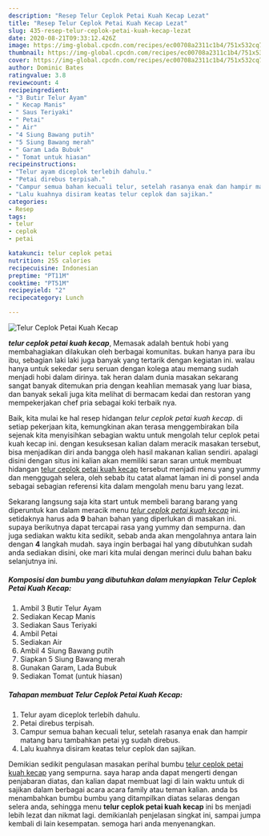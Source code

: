 ```yaml
---
description: "Resep Telur Ceplok Petai Kuah Kecap Lezat"
title: "Resep Telur Ceplok Petai Kuah Kecap Lezat"
slug: 435-resep-telur-ceplok-petai-kuah-kecap-lezat
date: 2020-08-21T09:33:12.426Z
image: https://img-global.cpcdn.com/recipes/ec00708a2311c1b4/751x532cq70/telur-ceplok-petai-kuah-kecap-foto-resep-utama.jpg
thumbnail: https://img-global.cpcdn.com/recipes/ec00708a2311c1b4/751x532cq70/telur-ceplok-petai-kuah-kecap-foto-resep-utama.jpg
cover: https://img-global.cpcdn.com/recipes/ec00708a2311c1b4/751x532cq70/telur-ceplok-petai-kuah-kecap-foto-resep-utama.jpg
author: Dominic Bates
ratingvalue: 3.8
reviewcount: 4
recipeingredient:
- "3 Butir Telur Ayam"
- " Kecap Manis"
- " Saus Teriyaki"
- " Petai"
- " Air"
- "4 Siung Bawang putih"
- "5 Siung Bawang merah"
- " Garam Lada Bubuk"
- " Tomat untuk hiasan"
recipeinstructions:
- "Telur ayam diceplok terlebih dahulu."
- "Petai direbus terpisah."
- "Campur semua bahan kecuali telur, setelah rasanya enak dan hampir matang baru tambahkan petai yg sudah direbus."
- "Lalu kuahnya disiram keatas telur ceplok dan sajikan."
categories:
- Resep
tags:
- telur
- ceplok
- petai

katakunci: telur ceplok petai 
nutrition: 255 calories
recipecuisine: Indonesian
preptime: "PT11M"
cooktime: "PT51M"
recipeyield: "2"
recipecategory: Lunch

---
```



![Telur Ceplok Petai Kuah Kecap](https://img-global.cpcdn.com/recipes/ec00708a2311c1b4/751x532cq70/telur-ceplok-petai-kuah-kecap-foto-resep-utama.jpg)

<b><i>telur ceplok petai kuah kecap</i></b>, Memasak adalah bentuk hobi yang membahagiakan dilakukan oleh berbagai komunitas. bukan hanya para ibu ibu, sebagian laki laki juga banyak yang tertarik dengan kegiatan ini. walau hanya untuk sekedar seru seruan dengan kolega atau memang sudah menjadi hobi dalam dirinya. tak heran dalam dunia masakan sekarang sangat banyak ditemukan pria dengan keahlian memasak yang luar biasa, dan banyak sekali juga kita melihat di bermacam kedai dan restoran yang mempekerjakan chef pria sebagai koki terbaik nya.

Baik, kita mulai ke hal resep hidangan <i>telur ceplok petai kuah kecap</i>. di setiap pekerjaan kita, kemungkinan akan terasa menggembirakan bila sejenak kita menyisihkan sebagian waktu untuk mengolah telur ceplok petai kuah kecap ini. dengan kesuksesan kalian dalam meracik masakan tersebut, bisa menjadikan diri anda bangga oleh hasil makanan kalian sendiri. apalagi disini dengan situs ini kalian akan memiliki saran saran untuk membuat hidangan <u>telur ceplok petai kuah kecap</u> tersebut menjadi menu yang yummy dan menggugah selera, oleh sebab itu catat alamat laman ini di ponsel anda sebagai sebagian referensi kita dalam mengolah menu baru yang lezat.




Sekarang langsung saja kita start untuk membeli barang barang yang diperuntuk kan dalam meracik menu <u><i>telur ceplok petai kuah kecap</i></u> ini. setidaknya harus ada <b>9</b> bahan bahan yang diperlukan di masakan ini. supaya berikutnya dapat tercapai rasa yang yummy dan sempurna. dan juga sediakan waktu kita sedikit, sebab anda akan mengolahnya antara lain dengan <b>4</b> langkah mudah. saya ingin berbagai hal yang dibutuhkan sudah anda sediakan disini, oke mari kita mulai dengan merinci dulu bahan baku selanjutnya ini.

<!--inarticleads1-->

##### Komposisi dan bumbu yang dibutuhkan dalam menyiapkan Telur Ceplok Petai Kuah Kecap:

1. Ambil 3 Butir Telur Ayam
1. Sediakan  Kecap Manis
1. Sediakan  Saus Teriyaki
1. Ambil  Petai
1. Sediakan  Air
1. Ambil 4 Siung Bawang putih
1. Siapkan 5 Siung Bawang merah
1. Gunakan  Garam, Lada Bubuk
1. Sediakan  Tomat (untuk hiasan)




<!--inarticleads2-->

##### Tahapan membuat Telur Ceplok Petai Kuah Kecap:

1. Telur ayam diceplok terlebih dahulu.
1. Petai direbus terpisah.
1. Campur semua bahan kecuali telur, setelah rasanya enak dan hampir matang baru tambahkan petai yg sudah direbus.
1. Lalu kuahnya disiram keatas telur ceplok dan sajikan.




Demikian sedikit pengulasan masakan perihal bumbu <u>telur ceplok petai kuah kecap</u> yang sempurna. saya harap anda dapat mengerti dengan penjabaran diatas, dan kalian dapat membuat lagi di lain waktu untuk di sajikan dalam berbagai acara acara family atau teman kalian. anda bs menambahkan bumbu bumbu yang ditampilkan diatas selaras dengan selera anda, sehingga menu <b>telur ceplok petai kuah kecap</b> ini bs menjadi lebih lezat dan nikmat lagi. demikianlah penjelasan singkat ini, sampai jumpa kembali di lain kesempatan. semoga hari anda menyenangkan.
